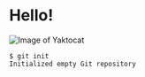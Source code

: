 # Hello!
![Image of Yaktocat](https://octodex.github.com/images/yaktocat.png)
```
$ git init
Initialized empty Git repository
```
